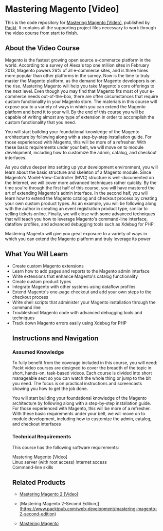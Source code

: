 # Mastering Magento [Video]
This is the code repository for [Mastering Magento [Video]](https://www.packtpub.com/web-development/mastering-magento-video), published by [Packt](https://www.packtpub.com/?utm_source=github). It contains all the supporting project files necessary to work through the video course from start to finish.
## About the Video Course
Magento is the fastest growing open source e-commerce platform in the world. According to a survey of Alexa's top one million sites in February 2013, Magento powers 26% of all e-commerce sites, and is three times more popular than other platforms in the survey. Now is the time to truly master the Magento platform, as the demand for Magento developers is on the rise.
Mastering Magento will help you take Magento's core offerings to the next level. Even though you may find that Magento fits most of your e-commerce needs out-of-the-box, there are often circumstances that require custom functionality in your Magento store. The materials in this course will expose you to a variety of ways in which you can extend the Magento platform and bend it to your will. By the end of this course you will be capable of writing almost any type of extension in order to accomplish the custom functionality that you need.

You will start building your foundational knowledge of the Magento architecture by following along with a step-by-step installation guide. For those experienced with Magento, this will be more of a refresher. With these basic requirements under your belt, we will move on to module development, including how to customize the admin, catalog, and checkout interfaces.

As you delve deeper into setting up your development environment, you will learn about the basic structure and skeleton of a Magento module. Since Magento's Model-View-Controller (MVC) structure is well-documented on the Internet, we will cover more advanced techniques rather quickly. By the time you're through the first half of this course, you will have mastered the art of extending Magento's admin interface. In the second half, you will learn how to extend the Magento catalog and checkout process by creating your own custom product types. As an example, you will be following along with the author in creating an event registration product type, similar to selling tickets online. Finally, we will close with some advanced techniques that will teach you how to leverage Magento's command-line interface, dataflow profiles, and advanced debugging tools such as Xdebug for PHP.

Mastering Magento will give you great exposure to a variety of ways in which you can extend the Magento platform and truly leverage its power

<H2>What You Will Learn</H2>
<DIV class=book-info-will-learn-text>
<UL>
<LI> Create custom Magento extensions
<LI> Learn how to add pages and reports to the Magento admin interface
<LI> Write extensions that enhance Magento's catalog functionality
<LI> Create custom product types
<LI> Integrate Magento with other systems using dataflow profiles
<LI> Extend Magento's one-page checkout and add your own steps to the checkout process
<LI> Write shell scripts that administer your Magento installation through the command line
<LI> Troubleshoot Magento code with advanced debugging tools and techniques
<LI> Track down Magento errors easily using Xdebug for PHP

## Instructions and Navigation
### Assumed Knowledge
To fully benefit from the coverage included in this course, you will need:<br/>
Packt video courses are designed to cover the breadth of the topic in short, hands-on, task-based videos. Each course is divided into short manageable sect so you can watch the whole thing or jump to the bit you need. The focus is on practical instructions and screencasts showing you how to get the job done.

You will start building your foundational knowledge of the Magento architecture by following along with a step-by-step installation guide. For those experienced with Magento, this will be more of a refresher. With these basic requirements under your belt, we will move on to module development, including how to customize the admin, catalog, and checkout interfaces
### Technical Requirements
This course has the following software requirements:<br/>

Mastering Magento [Video] <br/>
Linux server (with root access)
Internet access <br/>
Command-line skills<br/>

## Related Products
* [Mastering Magento 2 [Video]](https://www.packtpub.com/web-development/mastering-magento-2-video)

* [Mastering Magento 2-Second Edition]] (https://www.packtpub.com/web-development/mastering-magento-2-second-edition)

* [Mastering Magento](https://www.packtpub.com/web-development/mastering-magento)
